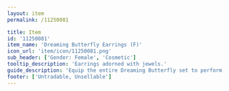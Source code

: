 ```yaml
---
layout: item
permalink: /11250081

title: Item
id: '11250081'
item_name: 'Dreaming Butterfly Earrings (F)'
icon_url: 'item/icon/11250081.png'
sub_header: ['Gender: Female', 'Cosmetic']
tooltip_description: 'Earrings adorned with jewels.'
guide_description: 'Equip the entire Dreaming Butterfly set to perform special animations.'
footer: ['Untradable, Unsellable']
---
```

